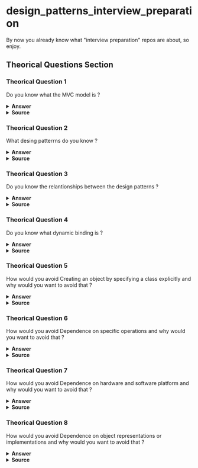 # design_patterns_interview_preparation
By now you already know what "interview preparation" repos are about, so enjoy.

## Theorical Questions Section

### Theorical Question 1

Do you know what the MVC model is ?

<details><summary><b>Answer</b></summary>

MVC consists of three kinds of objects. The Model is the application object, the View is
its screen presentation, and the Controller defines the way the user interface reacts to
user input. Before MVC, user interface designs tended to lump these objects together.
MVC decouples them to increase flexibility and reuse.

MVC decouples views and models by establishing a subscribe/notify protocol between
them. A view must ensure that its appearance reflects the state of the model. Whenever
the model's data changes, the model notifies views that depend on it. In response, each
view gets an opportunity to update itself. This approach lets you attach multiple views
to a model to provide different presentations. You can also create new views for a model
without rewriting it.

</details>

<details><summary><b>Source</b></summary>
Design Patterns: Elements of Reusable Object-Oriented Software - pag 4
</details>

### Theorical Question 2

What desing patterrns do you know ?

<details><summary><b>Answer</b></summary>

Abstract Factory (87) Provide an interface for creating families of related or dependent
objects without specifying their concrete classes.

Adapter (139) Convert the interface of a class into another interface clients expect.
Adapter lets classes work together that couldn't otherwise because of incompat-
ible interfaces.

Bridge (151) Decouple an abstraction from its implementation so that the two can vary
independently.

Builder (97) Separate the construction of a complex object from its representation so
that the same construction process can create different representations.

Chain of Responsibility (223) Avoid coupling the sender of a request to its receiver by
giving more than one object a chance to handle the request. Chain the receiving
objects and pass the request along the chain until an object handles it.

Command (233) Encapsulate a request as an object, thereby letting you parameter-
ize clients with different requests, queue or log requests, and support undoable
operations.

Composite (163) Compose objects into tree structures to represent part-whole hierar-
chies. Composite lets clients treat individual objects and compositions of objects
uniformly.

Decorator (175) Attach additional responsibilities to an object dynamically. Decorators
provide a flexible alternative to subclassing for extending functionality.

Facade (185) Provide a unified interface to a set of interfaces in a subsystem. Facade
defines a higher-level interface that makes the subsystem easier to use.

Factory Method (107) Define an interface for creating an object, but let subclasses de-
cide which class to instantiate. Factory Method lets a class defer instantiation to
subclasses.

Flyweight (195) Use sharing to support large numbers of fine-grained objects effi-
ciently.

Interpreter (243) Given a language, define a represention for its grammar along with
an interpreter that uses the representation to interpret sentences in the language.

Iterator (257) Provide a way to access the elements of an aggregate object sequentially
without exposing its underlying representation.

Mediator (273) Define an object that encapsulates how a set of objects interact. Me-
diator promotes loose coupling by keeping objects from referring to each other
explicitly, and it lets you vary their interaction independently.

Memento (283) Without violating encapsulation, capture and externalize an object's
internal state so that the object can be restored to this state later.

Observer (293) Define a one-to-many dependency between objects so that when one
object changes state, all its dependents are notified and updated automatically.

Prototype (117) Specify the kinds of objects to create using a prototypical instance, and
create new objects by copying this prototype.

Proxy (207) Provide a surrogate or placeholder for another object to control access to
it.

Singleton (127) Ensure a class only has one instance, and provide a global point of
access to it.

State (305) Allow an object to alter its behavior when its internal state changes. The
object will appear to change its class.

Strategy (315) Define a family of algorithms, encapsulate each one, and make them
interchangeable. Strategy lets the algorithm vary independently from clients that
use it.

Template Method (325) Define the skeleton of an algorithm in an operation, deferring
some steps to subclasses. Template Method lets subclasses redefine certain steps
of an algorithm without changing the algorithm's structure.

Visitor (331) Represent an operation to be performed on the elements of an object
structure. Visitor lets you define a new operation without changing the classes of
the elements on which it operates.

</details>

<details><summary><b>Source</b></summary>
Design Patterns: Elements of Reusable Object-Oriented Software - pag 8
</details>

### Theorical Question 3

Do you know the relantionships between the design patterns ?

<details><summary><b>Answer</b></summary>

![Image](img/design_patterns_relationships.png "design patterns relationships")

</details>

<details><summary><b>Source</b></summary>
Design Patterns: Elements of Reusable Object-Oriented Software - pag 13
</details>

### Theorical Question 4

Do you know what dynamic binding is ?

<details><summary><b>Answer</b></summary>

When a request is sent to an object, the particular operation that's performed depends on
both the request and the receiving object. Different objects that support identical requests
may have different implementations of the operations that fulfill these requests. The
run-time association of a request to an object and one of its operations is known as
dynamic binding.

Dynamic binding means that issuing a request doesn't commit you to a particular
implementation until run-time. Consequently, you can write programs that expect an
object with a particular interface, knowing that any object that has the correct interface
will accept the request. Moreover, dynamic binding lets you substitute objects that
have identical interfaces for each other at run-time. This substitutability is known as
polymorphism, and it's a key concept in object-oriented systems. It lets a client object
make few assumptions about other objects beyond supporting a particular interface.
Polymorphism simplifies the definitions of clients, decouples objects from each other,
and lets them vary their relationships to each other at run-time.

</details>

<details><summary><b>Source</b></summary>
Design Patterns: Elements of Reusable Object-Oriented Software - pag 13
</details>


### Theorical Question 5

How would you avoid Creating an object by specifying a class explicitly and why would you want to avoid that ?

<details><summary><b>Answer</b></summary>

Creating an object by specifying a class explicitly. Specifying a class name when
you create an object commits you to a particular implementation instead of a
particular interface. This commitment can complicate future changes. To avoid it,
create objects indirectly.
Design patterns: Abstract Factory (87), Factory Method (107), Prototype (117).

</details>

<details><summary><b>Source</b></summary>
Design Patterns: Elements of Reusable Object-Oriented Software - pag 24
</details>

### Theorical Question 6

How would you avoid Dependence on specific operations and why would you want to avoid that ?

<details><summary><b>Answer</b></summary>

Dependence on specific operations. When you specify a particular operation, you
commit to one way of satisfying a request. By avoiding hard-coded requests, you
make it easier to change the way a request gets satisfied both at compile-time and
at run-time.
Design patterns: Chain of Responsibility (223), Command (233).

</details>

<details><summary><b>Source</b></summary>
Design Patterns: Elements of Reusable Object-Oriented Software - pag 24
</details>

### Theorical Question 7

How would you avoid Dependence on hardware and software platform and why would you want to avoid that ?

<details><summary><b>Answer</b></summary>

Dependence on hardware and software platform. External operating system interfaces
and application programming interfaces (APIs) are different on different hard-
ware and software platforms. Software that depends on a particular platform will
be harder to port to other platforms. It may even be difficult to keep it up to date
on its native platform. It's important therefore to design your system to limit its
platform dependencies.
Design patterns: Abstract Factory (87), Bridge (151).

</details>

<details><summary><b>Source</b></summary>
Design Patterns: Elements of Reusable Object-Oriented Software - pag 24
</details>

### Theorical Question 8

How would you avoid Dependence on object representations or implementations and why would you want to avoid that ?

<details><summary><b>Answer</b></summary>

Dependence on object representations or implementations. Clients that know how an
object is represented, stored, located, or implemented might need to be changed
when the object changes. Hiding this information from clients keeps changes
from cascading.
Design patterns: Abstract Factory (87), Bridge (151), Memento (283), Proxy (207).

</details>

<details><summary><b>Source</b></summary>
Design Patterns: Elements of Reusable Object-Oriented Software - pag 24
</details>